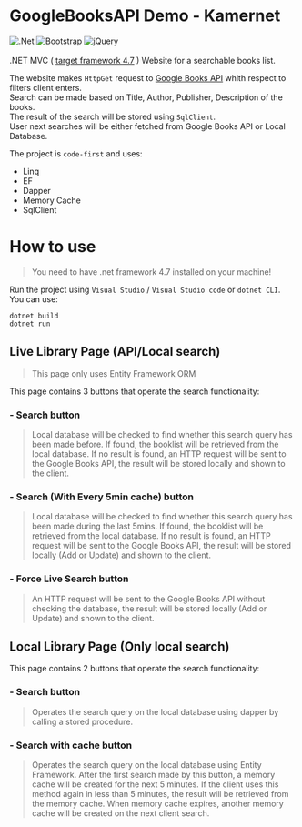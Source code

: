 # GoogleBooksAPI Demo - Kamernet
![.Net](https://img.shields.io/badge/.NET-5C2D91?style=for-the-badge&logo=.net&logoColor=white)
![Bootstrap](https://img.shields.io/badge/bootstrap-%23563D7C.svg?style=for-the-badge&logo=bootstrap&logoColor=white)
![jQuery](https://img.shields.io/badge/jquery-%230769AD.svg?style=for-the-badge&logo=jquery&logoColor=white)
<br/><br/>
.NET MVC ( <a href="https://dotnet.microsoft.com/en-us/download/dotnet-framework/net47">target framework 4.7</a> ) Website for a searchable books list.

The website makes `HttpGet` request to <a href="https://developers.google.com/books/docs/overview">Google Books API</a> whith respect to filters client enters.
<br/>
Search can be made based on Title, Author, Publisher, Description of the books.
<br/>
The result of the search will be stored using `SqlClient`.
<br/>
User next searches will be either fetched from Google Books API or Local Database.


The project is `code-first` and uses:
<ul>
 <li>Linq</li><li>EF</li><li>Dapper</li><li>Memory Cache</li><li>SqlClient</li>
</ul> 

# How to use
> You need to have .net framework 4.7 installed on your machine!

Run the project using `Visual Studio` / `Visual Studio code` or `dotnet CLI`. You can use:

    dotnet build
    dotnet run


## Live Library Page (API/Local search)

> This page only uses Entity Framework ORM

This page contains 3 buttons that operate the search functionality:

### - Search button
> Local database will be checked to find whether this search query has been made before. If found, the booklist will be retrieved from the local database.
If no result is found, an HTTP request will be sent to the Google Books API, the result will be stored locally and shown to the client.


### - Search (With Every 5min cache) button
> Local database will be checked to find whether this search query has been made during the last 5mins. If found, the booklist will be retrieved from the local database.
If no result is found, an HTTP request will be sent to the Google Books API, the result will be stored locally (Add or Update) and shown to the client.

### - Force Live Search button
> An HTTP request will be sent to the Google Books API without checking the database, the result will be stored locally (Add or Update) and shown to the client.

## Local Library Page (Only local search)
This page contains 2 buttons that operate the search functionality:

### - Search button
> Operates the search query on the local database using dapper by calling a stored procedure.


### - Search with cache button
> Operates the search query on the local database using Entity Framework. After the first search made by this button, a memory cache will be created for the next
5 minutes. If the client uses this method again in less than 5 minutes, the result will be retrieved from the memory cache. When memory cache expires, another memory cache
will be created on the next client search.
